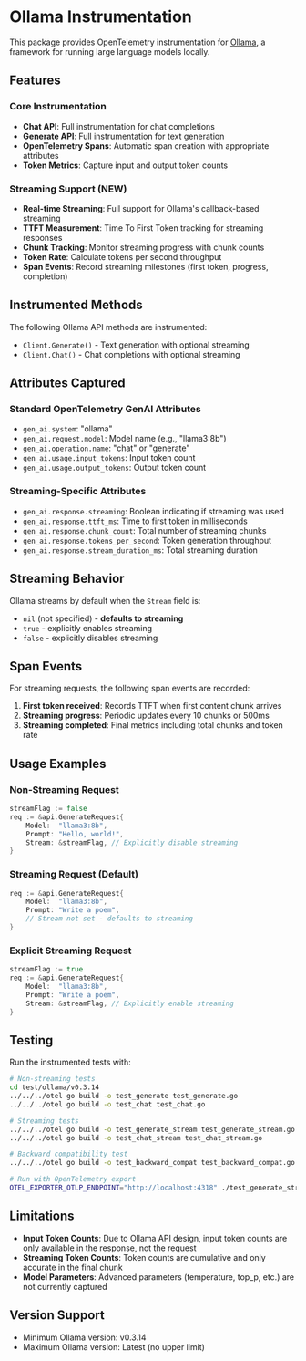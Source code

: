 # Ollama Instrumentation

This package provides OpenTelemetry instrumentation for [Ollama](https://github.com/ollama/ollama), a framework for running large language models locally.

## Features

### Core Instrumentation
- **Chat API**: Full instrumentation for chat completions
- **Generate API**: Full instrumentation for text generation
- **OpenTelemetry Spans**: Automatic span creation with appropriate attributes
- **Token Metrics**: Capture input and output token counts

### Streaming Support (NEW)
- **Real-time Streaming**: Full support for Ollama's callback-based streaming
- **TTFT Measurement**: Time To First Token tracking for streaming responses
- **Chunk Tracking**: Monitor streaming progress with chunk counts
- **Token Rate**: Calculate tokens per second throughput
- **Span Events**: Record streaming milestones (first token, progress, completion)

## Instrumented Methods

The following Ollama API methods are instrumented:

- `Client.Generate()` - Text generation with optional streaming
- `Client.Chat()` - Chat completions with optional streaming

## Attributes Captured

### Standard OpenTelemetry GenAI Attributes
- `gen_ai.system`: "ollama"
- `gen_ai.request.model`: Model name (e.g., "llama3:8b")
- `gen_ai.operation.name`: "chat" or "generate"
- `gen_ai.usage.input_tokens`: Input token count
- `gen_ai.usage.output_tokens`: Output token count

### Streaming-Specific Attributes
- `gen_ai.response.streaming`: Boolean indicating if streaming was used
- `gen_ai.response.ttft_ms`: Time to first token in milliseconds
- `gen_ai.response.chunk_count`: Total number of streaming chunks
- `gen_ai.response.tokens_per_second`: Token generation throughput
- `gen_ai.response.stream_duration_ms`: Total streaming duration

## Streaming Behavior

Ollama streams by default when the `Stream` field is:
- `nil` (not specified) - **defaults to streaming**
- `true` - explicitly enables streaming
- `false` - explicitly disables streaming

## Span Events

For streaming requests, the following span events are recorded:

1. **First token received**: Records TTFT when first content chunk arrives
2. **Streaming progress**: Periodic updates every 10 chunks or 500ms
3. **Streaming completed**: Final metrics including total chunks and token rate

## Usage Examples

### Non-Streaming Request
```go
streamFlag := false
req := &api.GenerateRequest{
    Model:  "llama3:8b",
    Prompt: "Hello, world!",
    Stream: &streamFlag, // Explicitly disable streaming
}
```

### Streaming Request (Default)
```go
req := &api.GenerateRequest{
    Model:  "llama3:8b",
    Prompt: "Write a poem",
    // Stream not set - defaults to streaming
}
```

### Explicit Streaming Request
```go
streamFlag := true
req := &api.GenerateRequest{
    Model:  "llama3:8b",
    Prompt: "Write a poem",
    Stream: &streamFlag, // Explicitly enable streaming
}
```

## Testing

Run the instrumented tests with:

```bash
# Non-streaming tests
cd test/ollama/v0.3.14
../../../otel go build -o test_generate test_generate.go
../../../otel go build -o test_chat test_chat.go

# Streaming tests
../../../otel go build -o test_generate_stream test_generate_stream.go
../../../otel go build -o test_chat_stream test_chat_stream.go

# Backward compatibility test
../../../otel go build -o test_backward_compat test_backward_compat.go

# Run with OpenTelemetry export
OTEL_EXPORTER_OTLP_ENDPOINT="http://localhost:4318" ./test_generate_stream
```

## Limitations

- **Input Token Counts**: Due to Ollama API design, input token counts are only available in the response, not the request
- **Streaming Token Counts**: Token counts are cumulative and only accurate in the final chunk
- **Model Parameters**: Advanced parameters (temperature, top_p, etc.) are not currently captured

## Version Support

- Minimum Ollama version: v0.3.14
- Maximum Ollama version: Latest (no upper limit)